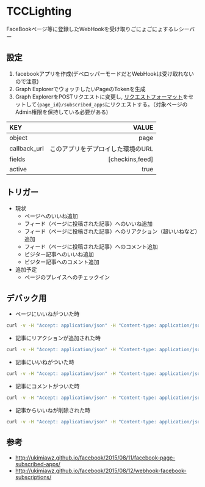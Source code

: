 # TCCLighting
FaceBookページ等に登録したWebHookを受け取りごにょごにょするレシーバー

## 設定
1. facebookアプリを作成(デベロッパーモードだとWebHookは受け取れないので注意)
1. Graph ExplorerでウォッチしたいPageのTokenを生成
1. Graph ExplorerをPOSTリクエストに変更し,
[リクエストフォーマット](https://developers.facebook.com/docs/graph-api/reference/v2.8/app/subscriptions/)をセットして`{page_id}/subscribed_apps`にリクエストする。（対象ページのAdmin権限を保持している必要がある)

| KEY | VALUE |
|:----------|----------:|
| object | page |
| callback_url | このアプリをデプロイした環境のURL |
| fields | [checkins,feed] |
| active | true |

## トリガー
* 現状
	* ページへのいいね追加
	* フィード（ページに投稿された記事）へのいいね追加
	* フィード（ページに投稿された記事）へのリアクション（超いいねなど）追加
	* フィード（ページに投稿された記事）へのコメント追加
	* ビジター記事へのいいね追加
	* ビジター記事へのコメント追加
* 追加予定
	* ページのプレイスへのチェックイン

## デバック用
* ページにいいねがついた時

```sh
curl -v -H "Accept: application/json" -H "Content-type: application/json" -X POST -d '{"entry": [{"changes": [{"field": "feed","value": {"item": "like","verb": "add","user_id": 1186329501459477}}],"id": "1142469655832956","time": 1478439821}],"object": "page"}'  http://localhost:8080/facebook
```

* 記事にリアクションが追加された時

```sh
curl -v -H "Accept: application/json" -H "Content-type: application/json" -X POST -d '{"entry": [{"changes": [{"field": "feed","value": {"parent_id": "1142469655832956_1164870100259578","sender_id": 1142469655832956,"item": "reaction","verb": "add","created_time": 1478440417,"post_id": "1142469655832956_1164870100259578"}}],"id": "1142469655832956","time": 1478440417}],"object": "page"}'  http://localhost:8080/facebook
```
* 記事にいいねがついた時

```sh
curl -v -H "Accept: application/json" -H "Content-type: application/json" -X POST -d '{"entry": [{"changes": [{"field": "feed","value": {	"parent_id": "1142469655832956_1163393020407286",	"sender_name": "CTCC",	"sender_id": 1142469655832956,	"item": "like",	"verb": "add",	"created_time": 1478439308,	"post_id": "1142469655832956_1163393020407286"}}],"id": "1142469655832956","time": 1478439308}],"object": "page"}' http://localhost:8080/facebook
```

* 記事にコメントがついた時

```sh
curl -v -H "Accept: application/json" -H "Content-type: application/json" -X POST -d '{"entry": [{"changes": [{"field": "feed","value": {"parent_id": "1142469655832956_1163393020407286","sender_name": "CTCC","comment_id": "1163393020407286_1164864096926845","sender_id": 1142469655832956,"item": "comment","verb": "add","created_time": 1478439630,"post_id": "1142469655832956_1163393020407286","message": "test"}}],"id": "1142469655832956","time": 1478439630}],"object": "page"}' http://localhost:8080/facebook
```

* 記事からいいねが削除された時

```sh
curl -v -H "Accept: application/json" -H "Content-type: application/json" -X POST -d '{"entry": [{"changes": [{"field": "feed","value": {"parent_id": "1142469655832956_1163393020407286","sender_id": 1142469655832956,"item": "like","verb": "remove","created_time": 1478439307,"post_id": "1142469655832956_1163393020407286"}}],"id": "1142469655832956","time": 1478439307}],"object": "page"}' http://localhost:8080/facebook
```

## 参考
* http://ukimiawz.github.io/facebook/2015/08/11/facebook-page-subscribed-apps/
* http://ukimiawz.github.io/facebook/2015/08/12/webhook-facebook-subscriptions/
